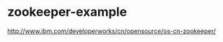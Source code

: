 zookeeper-example
=================
http://www.ibm.com/developerworks/cn/opensource/os-cn-zookeeper/
